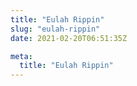```yaml
---
title: "Eulah Rippin"
slug: "eulah-rippin"
date: 2021-02-20T06:51:35Z

meta:
  title: "Eulah Rippin"
---
```


